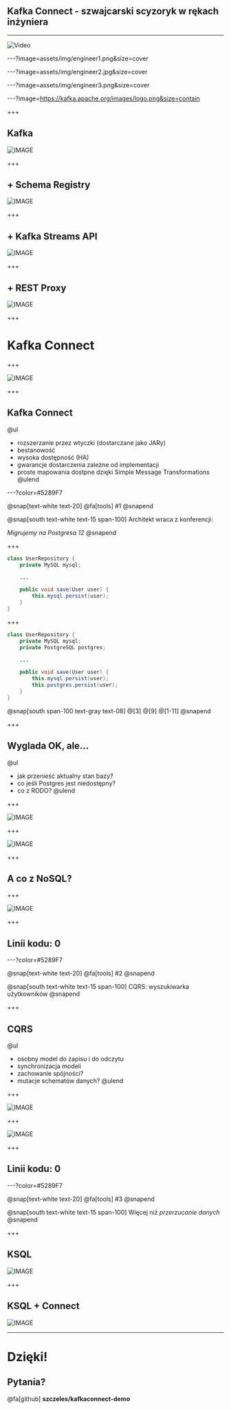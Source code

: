 ## Kafka Connect - szwajcarski scyzoryk w rękach inżyniera

---

![Video](https://player.vimeo.com/video/368358191)

---?image=assets/img/engineer1.png&size=cover

---?image=assets/img/engineer2.jpg&size=cover

---?image=assets/img/engineer3.png&size=cover

---?image=https://kafka.apache.org/images/logo.png&size=contain

+++

## Kafka

![IMAGE](https://szczeles.github.io/images/Kafka.svg)

+++

## + Schema Registry

![IMAGE](https://szczeles.github.io/images/Kafka_SR.svg)

+++

## + Kafka Streams API

![IMAGE](https://szczeles.github.io/images/Kafka_SR_Streams.svg)

+++

## + REST Proxy

![IMAGE](https://szczeles.github.io/images/Kafka_SR_Streams_Rest.svg)

+++

# Kafka Connect

+++

![IMAGE](https://szczeles.github.io/images/Kafka_Connect.svg)

+++

## Kafka Connect

@ul
- rozszerzanie przez wtyczki (dostarczane jako JARy)
- bestanowość
- wysoka dostępność (HA)
- gwarancje dostarczenia zależne od implementacji
- proste mapowania dostpne dzięki Simple Message Transformations
@ulend

---?color=#5289F7

@snap[text-white text-20]
@fa[tools] #1
@snapend

@snap[south text-white text-15 span-100]
Architekt wraca z konferencji:

_Migrujemy na Postgresa 12_
@snapend

+++

```java
class UserRepository {
    private MySQL mysql;

    ...

    public void save(User user) {
        this.mysql.persist(user);
    }
}
```

+++

```java
class UserRepository {
    private MySQL mysql;
    private PostgreSQL postgres;

    ...

    public void save(User user) {
        this.mysql.persist(user);
        this.postgres.persist(user);
    }
}
```
@snap[south span-100 text-gray text-08]
@[3]
@[9]
@[1-11]
@snapend

+++

## Wyglada OK, ale...

@ul
- jak przenieść aktualny stan bazy?
- co jeśli Postgres jest niedostępny?
- co z RODO?
@ulend

+++

![IMAGE](https://szczeles.github.io/images/App_Sync.svg)

+++

![IMAGE](https://szczeles.github.io/images/App_Sync_Kafka.svg)

+++

## A co z NoSQL?

+++

![IMAGE](https://szczeles.github.io/images/NoSQL.svg)

+++

## Linii kodu: 0

---?color=#5289F7

@snap[text-white text-20]
@fa[tools] #2
@snapend

@snap[south text-white text-15 span-100]
CQRS: wyszukiwarka użytkowników
@snapend

+++

## CQRS

@ul
* osobny model do zapisu i do odczytu
* synchronizacja modeli
* zachowanie spójności?
* mutacje schematów danych?
@ulend

+++

![IMAGE](https://szczeles.github.io/images/ES.svg)


+++

![IMAGE](https://szczeles.github.io/images/ES_S3.svg)

+++

## Linii kodu: 0

---?color=#5289F7

@snap[text-white text-20]
@fa[tools] #3
@snapend

@snap[south text-white text-15 span-100]
Więcej niż _przerzucanie danych_
@snapend

+++

## KSQL

![IMAGE](https://szczeles.github.io/images/KSQL.svg)

+++

## KSQL + Connect

![IMAGE](https://szczeles.github.io/images/KSQL_Connect.svg)

---

# Dzięki!

## Pytania?

@fa[github] **szczeles/kafkaconnect-demo**
